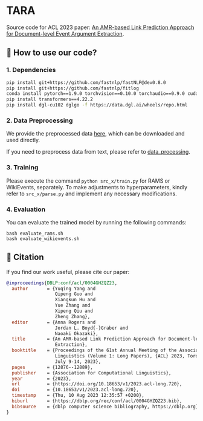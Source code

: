 # TARA

Source code for ACL 2023 paper: [An AMR-based Link Prediction Approach for Document-level Event Argument Extraction](https://arxiv.org/abs/2305.19162).

## 🔧 How to use our code?

### 1. Dependencies
```bash
pip install git+https://github.com/fastnlp/fastNLP@dev0.8.0
pip install git+https://github.com/fastnlp/fitlog
conda install pytorch==1.9.0 torchvision==0.10.0 torchaudio==0.9.0 cudatoolkit=10.2 -c pytorch
pip install transformers==4.22.2
pip install dgl-cu102 dglgo -f https://data.dgl.ai/wheels/repo.html
```

### 2. Data Preprocessing
We provide the preprocessed data [here](https://drive.google.com/drive/folders/1R6mIFFtGcF_d-Pjkeu-xPnOWXcp0zKHW?usp=sharing), which can be downloaded and used directly.

If you need to preprocess data from text, please refer to [data_processing](https://github.com/ayyyq/TARA/tree/main/data_processing).

### 3. Training
Please execute the command `python src_x/train.py` for RAMS or WikiEvents, separately. To make adjustments to hyperparameters, kindly refer to `src_x/parse.py` and implement any necessary modifications.

### 4. Evaluation
You can evaluate the trained model by running the following commands:
```shell
bash evaluate_rams.sh
bash evaluate_wikievents.sh
```

## 🥳 Citation

If you find our work useful, please cite our paper:
```bibtex
@inproceedings{DBLP:conf/acl/0004GHZQZ23,
  author       = {Yuqing Yang and
                  Qipeng Guo and
                  Xiangkun Hu and
                  Yue Zhang and
                  Xipeng Qiu and
                  Zheng Zhang},
  editor       = {Anna Rogers and
                  Jordan L. Boyd{-}Graber and
                  Naoaki Okazaki},
  title        = {An AMR-based Link Prediction Approach for Document-level Event Argument
                  Extraction},
  booktitle    = {Proceedings of the 61st Annual Meeting of the Association for Computational
                  Linguistics (Volume 1: Long Papers), {ACL} 2023, Toronto, Canada,
                  July 9-14, 2023},
  pages        = {12876--12889},
  publisher    = {Association for Computational Linguistics},
  year         = {2023},
  url          = {https://doi.org/10.18653/v1/2023.acl-long.720},
  doi          = {10.18653/v1/2023.acl-long.720},
  timestamp    = {Thu, 10 Aug 2023 12:35:57 +0200},
  biburl       = {https://dblp.org/rec/conf/acl/0004GHZQZ23.bib},
  bibsource    = {dblp computer science bibliography, https://dblp.org}
}
```
